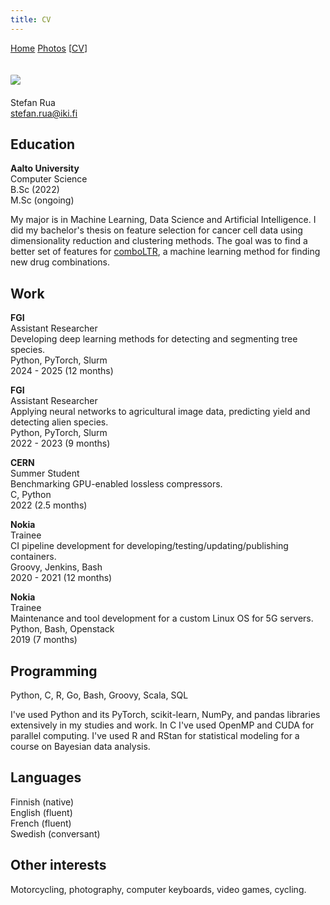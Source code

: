 ```yaml
---
title: CV
---
```


[Home](index.html) [Photos](photos.html) \[[CV](cv.html)\]

<img
    src="https://i.imgur.com/ca7NF1Z.jpg"
    style="
        border-radius: 10%;
        max-width: 200px;
        margin: 20px auto;
    "
/> \
Stefan Rua \
<stefan.rua@iki.fi>

## Education

**Aalto University** \
Computer Science \
B.Sc (2022) \
M.Sc (ongoing)

My major is in Machine Learning, Data Science and Artificial Intelligence. I
did my bachelor's thesis on feature selection for cancer cell data using
dimensionality reduction and clustering methods. The goal was to find a better
set of features for [comboLTR](https://pubmed.ncbi.nlm.nih.gov/34252952/), a
machine learning method for finding new drug combinations.

## Work

**FGI** \
Assistant Researcher \
Developing deep learning methods for detecting and segmenting tree species. \
Python, PyTorch, Slurm \
2024 - 2025 (12 months)

**FGI** \
Assistant Researcher \
Applying neural networks to agricultural image data, predicting yield and detecting alien species. \
Python, PyTorch, Slurm \
2022 - 2023 (9 months)

**CERN** \
Summer Student \
Benchmarking GPU-enabled lossless compressors. \
C, Python \
2022 (2.5 months)

**Nokia** \
Trainee \
CI pipeline development for developing/testing/updating/publishing containers. \
Groovy, Jenkins, Bash \
2020 - 2021 (12 months)

**Nokia** \
Trainee \
Maintenance and tool development for a custom Linux OS for 5G servers. \
Python, Bash, Openstack \
2019 (7 months)

## Programming

Python, C, R, Go, Bash, Groovy, Scala, SQL

I've used Python and its PyTorch, scikit-learn, NumPy, and pandas libraries
extensively in my studies and work.
In C I've used OpenMP and CUDA for parallel computing.
I've used R and RStan for statistical modeling for a course on Bayesian data analysis.

## Languages

Finnish (native) \
English (fluent) \
French (fluent) \
Swedish (conversant)

## Other interests

Motorcycling, photography, computer keyboards, video games, cycling.
